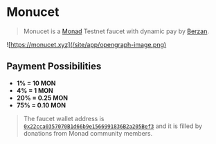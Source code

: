 # Monucet

> Monucet is a [Monad](https://monad.xyz/) Testnet faucet with dynamic pay by [Berzan](https://x.com/berzanorg).

![https://monucet.xyz](/site/app/opengraph-image.png)

## Payment Possibilities

- **1% = 10 MON**
- **4% = 1 MON**
- **20% = 0.25 MON**
- **75% = 0.10 MON**

> The faucet wallet address is [`0x22cca0357070B1d66b9e1566991836B2a205Bef3`](https://testnet.monadexplorer.com/address/0x22cca0357070B1d66b9e1566991836B2a205Bef3) and it is filled by donations from Monad community members.
